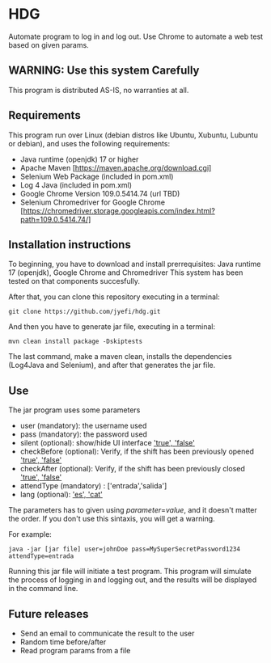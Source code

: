 # HDG #
Automate program to log in and log out. Use Chrome to automate a web test based on given params.

## WARNING: Use this system Carefully ##
This program is distributed AS-IS, no warranties at all.

## Requirements ##
This program run over Linux (debian distros like Ubuntu, Xubuntu, Lubuntu or debian), and uses the following requirements:
- Java runtime (openjdk) 17 or higher
- Apache Maven [https://maven.apache.org/download.cgi]
- Selenium Web Package (included in pom.xml)
- Log 4 Java (included in pom.xml)
- Google Chrome Version 109.0.5414.74 (url TBD)
- Selenium Chromedriver for Google Chrome [https://chromedriver.storage.googleapis.com/index.html?path=109.0.5414.74/]

## Installation instructions ##
To beginning, you have to download and install prerrequisites: Java runtime 17 (openjdk), Google Chrome and Chromedriver
This system has been tested on that components succesfully.

After that, you can clone this repository executing in a terminal:
```
git clone https://github.com/jyefi/hdg.git
```

And then you have to generate jar file, executing in a terminal:

```
mvn clean install package -Dskiptests
```

The last command, make a maven clean, installs the dependencies (Log4Java and Selenium), and after that generates the jar file.

## Use ##

The jar program uses some parameters
- user (mandatory): the username used
- pass (mandatory): the password used
- silent (optional): show/hide UI interface ['true', 'false'](default=false)
- checkBefore (optional): Verify, if the shift has been previously opened ['true', 'false'](default=false)
- checkAfter (optional): Verify, if the shift has been previously closed ['true', 'false'](default=false)
- attendType (mandatory) : ['entrada','salida']
- lang (optional): ['es', 'cat'](default=false)

The parameters has to given using *parameter*=*value*, and it doesn't matter the order. If you don't use this sintaxis, you will get a warning.

For example:
```
java -jar [jar file] user=johnDoe pass=MySuperSecretPassword1234 attendType=entrada
```
Running this jar file will initiate a test program. This program will simulate the process of logging in and logging out, and the results will be displayed in the command line.

## Future releases ##

- Send an email to communicate the result to the user
- Random time before/after 
- Read program params from a file

